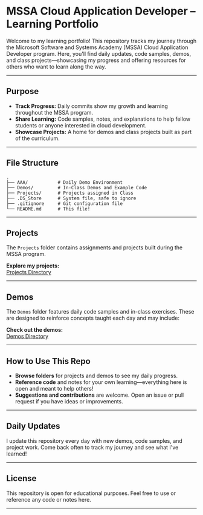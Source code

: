 # MSSA Cloud Application Developer – Learning Portfolio

Welcome to my learning portfolio! This repository tracks my journey through the Microsoft Software and Systems Academy (MSSA) Cloud Application Developer program. Here, you'll find daily updates, code samples, demos, and class projects—showcasing my progress and offering resources for others who want to learn along the way.

---

## Purpose

- **Track Progress:** Daily commits show my growth and learning throughout the MSSA program.
- **Share Learning:** Code samples, notes, and explanations to help fellow students or anyone interested in cloud development.
- **Showcase Projects:** A home for demos and class projects built as part of the curriculum.

---

## File Structure

```plaintext
.
├── AAA/           # Daily Demo Environment
├── Demos/         # In-Class Demos and Example Code
├── Projects/      # Projects assigned in Class
├── .DS_Store      # System file, safe to ignore
├── .gitignore     # Git configuration file
└── README.md      # This file!
```

---

## Projects

The `Projects` folder contains assignments and projects built during the MSSA program.

**Explore my projects:**  
[Projects Directory](https://github.com/FreddyJ01/MSSA/tree/main/Projects)

---

## Demos

The `Demos` folder features daily code samples and in-class exercises. These are designed to reinforce concepts taught each day and may include:

**Check out the demos:**  
[Demos Directory](https://github.com/FreddyJ01/MSSA/tree/main/Demos)

---

## How to Use This Repo

- **Browse folders** for projects and demos to see my daily progress.
- **Reference code** and notes for your own learning—everything here is open and meant to help others!
- **Suggestions and contributions** are welcome. Open an issue or pull request if you have ideas or improvements.

---

## Daily Updates

I update this repository every day with new demos, code samples, and project work. Come back often to track my journey and see what I've learned!

---

## License

This repository is open for educational purposes. Feel free to use or reference any code or notes here.

---